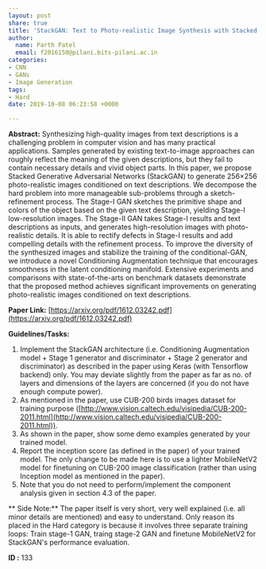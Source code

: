 ```yaml
---
layout: post
share: true
title: 'StackGAN: Text to Photo-realistic Image Synthesis with Stacked Generative Adversarial Networks (Paper ID: 133)'
author:
  name: Parth Patel
  email: f2016150@pilani.bits-pilani.ac.in
categories:
- CNN
- GANs
- Image Generation
tags:
- Hard
date: 2019-10-08 06:23:58 +0000

---
```

**Abstract:** Synthesizing high-quality images from text descriptions is a challenging problem in computer vision and has many practical applications. Samples generated by existing text-to-image approaches can roughly reflect the meaning of the given descriptions, but they fail to contain necessary details and vivid object parts. In this paper, we propose Stacked Generative Adversarial Networks (StackGAN) to generate 256×256 photo-realistic images conditioned on text descriptions. We decompose the hard problem into more manageable sub-problems through a sketch-refinement process. The Stage-I GAN sketches the primitive shape and colors of the object based on the given text description, yielding Stage-I low-resolution images. The Stage-II GAN takes Stage-I results and text descriptions as inputs, and generates high-resolution images with photo-realistic details. It is able to rectify defects in Stage-I results and add compelling details with the refinement process. To improve the diversity of the synthesized images and stabilize the training of the conditional-GAN, we introduce a novel Conditioning Augmentation technique that encourages smoothness in the latent conditioning manifold. Extensive experiments and comparisons with state-of-the-arts on benchmark datasets demonstrate that the proposed method achieves significant improvements on generating photo-realistic images conditioned on text descriptions.

**Paper Link:** [https://arxiv.org/pdf/1612.03242.pdf](https://arxiv.org/pdf/1612.03242.pdf)

**Guidelines/Tasks:**

1. Implement the StackGAN architecture (i.e. Conditioning Augmentation model + Stage 1 generator and discriminator + Stage 2 generator and discriminator) as described in the paper using Keras (with Tensorflow backend) only. You may deviate slightly from the paper as far as no. of layers and dimensions of the layers are concerned (if you do not have enough compute power).
2. As mentioned in the paper, use CUB-200 birds images dataset for training purpose ([http://www.vision.caltech.edu/visipedia/CUB-200-2011.html](http://www.vision.caltech.edu/visipedia/CUB-200-2011.html)).
3. As shown in the paper, show some demo examples generated by your trained model.
4. Report the inception score (as defined in the paper) of your trained model. The only change to be made here is to use a lighter MobileNetV2 model for finetuning on CUB-200 image classification (rather than using Inception model as mentioned in the paper).
5. Note that you do not need to perform/implement the component analysis given in section 4.3 of the paper.

** Side Note:** The paper itself is very short, very well explained (i.e. all minor details are mentioned) and easy to understand. Only reason its placed in the Hard category is because it involves three separate training loops: Train stage-1 GAN, traing stage-2 GAN and finetune MobileNetV2 for StackGAN's performance evaluation.

**ID :** 133
